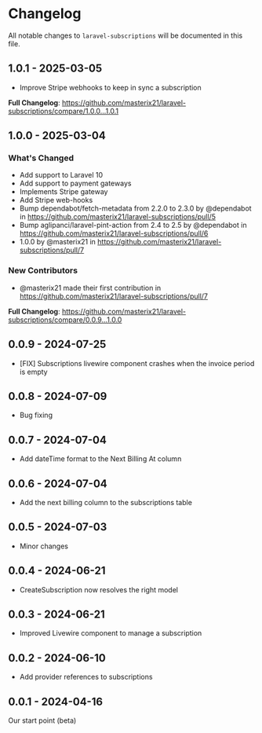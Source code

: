# Changelog

All notable changes to `laravel-subscriptions` will be documented in this file.

## 1.0.1 - 2025-03-05

- Improve Stripe webhooks to keep in sync a subscription

**Full Changelog**: https://github.com/masterix21/laravel-subscriptions/compare/1.0.0...1.0.1

## 1.0.0 - 2025-03-04

### What's Changed

* Add support to Laravel 10
* Add support to payment gateways
* Implements Stripe gateway
* Add Stripe web-hooks
* Bump dependabot/fetch-metadata from 2.2.0 to 2.3.0 by @dependabot in https://github.com/masterix21/laravel-subscriptions/pull/5
* Bump aglipanci/laravel-pint-action from 2.4 to 2.5 by @dependabot in https://github.com/masterix21/laravel-subscriptions/pull/6
* 1.0.0 by @masterix21 in https://github.com/masterix21/laravel-subscriptions/pull/7

### New Contributors

* @masterix21 made their first contribution in https://github.com/masterix21/laravel-subscriptions/pull/7

**Full Changelog**: https://github.com/masterix21/laravel-subscriptions/compare/0.0.9...1.0.0

## 0.0.9 - 2024-07-25

- [FIX] Subscriptions livewire component crashes when the invoice period is empty

## 0.0.8 - 2024-07-09

- Bug fixing

## 0.0.7 - 2024-07-04

- Add dateTime format to the Next Billing At column

## 0.0.6 - 2024-07-04

- Add the next billing column to the subscriptions table

## 0.0.5 - 2024-07-03

- Minor changes

## 0.0.4 - 2024-06-21

- CreateSubscription now resolves the right model

## 0.0.3 - 2024-06-21

- Improved Livewire component to manage a subscription

## 0.0.2 - 2024-06-10

- Add provider references to subscriptions

## 0.0.1 - 2024-04-16

Our start point (beta)
